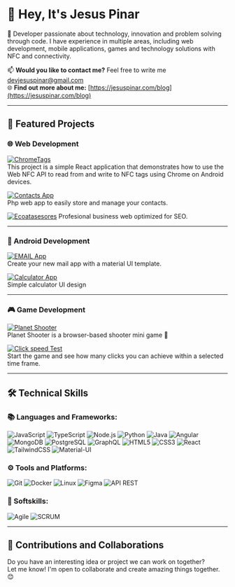 # 👋 Hey, It's Jesus Pinar

🌟 Developer passionate about technology, innovation and problem solving through code. I have experience in multiple areas, including web development, mobile applications, games and technology solutions with NFC and connectivity.

📫 **Would you like to contact me?** Feel free to write me [devjesuspinar@gmail.com](mailto:devjesuspinar@gmail.com)  
🌐 **Find out more about me:** [https://jesuspinar.com/blog](https://jesuspinar.com/blog)

---

## 🌟 **Featured Projects**

### 🌐 Web Development

[![ChromeTags](https://img.shields.io/badge/-Chrome_Tags-blue?style=for-the-badge)](https://github.com/jesuspinar/chrometags)  
This project is a simple React application that demonstrates how to use the Web NFC API to read from and write to NFC tags using Chrome on Android devices.

[![Contacts App](https://img.shields.io/badge/Contacts_App-green?style=for-the-badge)](https://github.com/jesuspinar/contacts-app-laravel)  
Php web app to easily store and manage your contacts.

[![Ecoatasesores](https://img.shields.io/badge/-ecoat_asesores-yellow?style=for-the-badge)](https://github.com/jesuspinar/ecoat-web)
Profesional business web optimized for SEO.

---

### 🤖 Android Development

[![EMAIL App](https://img.shields.io/badge/-Email_app-red?style=for-the-badge)](https://github.com/jesuspinar/email-app)  
Create your new mail app with a material UI template.

[![Calculator App](https://img.shields.io/badge/-Calculator-blue?style=for-the-badge)](https://github.com/jesuspinar/calculator-java)  
Simple calculator UI design

---
### 🎮 Game Development

[![Planet Shooter](https://img.shields.io/badge/-Planet_shooter-purple?style=for-the-badge)](https://github.com/jesuspinar/planet-shooter)  
Planet Shooter is a browser-based shooter mini game 👾

[![Click speed Test](https://img.shields.io/badge/-Click_Speed_Test-yellow?style=for-the-badge)](https://github.com/jesuspinar/click-speed-test)  
Start the game and see how many clicks you can achieve within a selected time frame.

---
## 🛠️ **Technical Skills**

### 📚 Languages and Frameworks:
![JavaScript](https://img.shields.io/badge/JavaScript-F7DF1E?style=for-the-badge&logo=javascript&logoColor=black) ![TypeScript](https://img.shields.io/badge/TypeScript-007ACC?style=for-the-badge&logo=typescript&logoColor=white) ![Node.js](https://img.shields.io/badge/Node.js-339933?style=for-the-badge&logo=nodedotjs&logoColor=white) ![Python](https://img.shields.io/badge/Python-3776AB?style=for-the-badge&logo=python&logoColor=white) ![Java](https://img.shields.io/badge/Java-E34F26?style=for-the-badge&logo=oracle&logoColor=white) ![Angular](https://img.shields.io/badge/Angular-DD0031?style=for-the-badge&logo=angular&logoColor=white) ![MongoDB](https://img.shields.io/badge/MongoDB-47A248?style=for-the-badge&logo=mongodb&logoColor=white) ![PostgreSQL](https://img.shields.io/badge/PostgreSQL-316192?style=for-the-badge&logo=postgresql&logoColor=white) ![GraphQL](https://img.shields.io/badge/GraphQL-E10098?style=for-the-badge&logo=graphql&logoColor=white) ![HTML5](https://img.shields.io/badge/HTML5-E34F26?style=for-the-badge&logo=html5&logoColor=white) ![CSS3](https://img.shields.io/badge/CSS3-1572B6?style=for-the-badge&logo=css3&logoColor=white) ![React](https://img.shields.io/badge/React-61DAFB?style=for-the-badge&logo=react&logoColor=black) ![TailwindCSS](https://img.shields.io/badge/TailwindCSS-06B6D4?style=for-the-badge&logo=tailwindcss&logoColor=white) ![Material-UI](https://img.shields.io/badge/Material--UI-0081CB?style=for-the-badge&logo=mui&logoColor=white)

### ⚙️ Tools and Platforms:
![Git](https://img.shields.io/badge/Git-F05032?style=for-the-badge&logo=git&logoColor=white) ![Docker](https://img.shields.io/badge/Docker-2496ED?style=for-the-badge&logo=docker&logoColor=white) ![Linux](https://img.shields.io/badge/Linux-FCC624?style=for-the-badge&logo=linux&logoColor=black) ![Figma](https://img.shields.io/badge/Figma-F24E1E?style=for-the-badge&logo=figma&logoColor=white) ![API REST](https://img.shields.io/badge/API%20REST-02569B?style=for-the-badge&logo=GoogleCloudStorage&logoColor=white)

### 🤝 Softskills:
 ![Agile](https://img.shields.io/badge/Agile-0052CC?style=for-the-badge&logo=agile&logoColor=white) ![SCRUM](https://img.shields.io/badge/SCRUM-6DB33F?style=for-the-badge&logo=scrum&logoColor=white)
 
---

## 📣 **Contributions and Collaborations**

Do you have an interesting idea or project we can work on together?  
Let me know! I'm open to collaborate and create amazing things together. 😊
